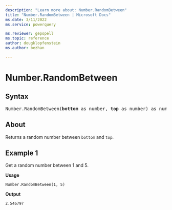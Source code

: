 ```yaml
---
description: "Learn more about: Number.RandomBetween"
title: "Number.RandomBetween | Microsoft Docs"
ms.date: 3/11/2022
ms.service: powerquery

ms.reviewer: gepopell
ms.topic: reference
author: dougklopfenstein
ms.author: bezhan

---
```

# Number.RandomBetween

## Syntax

<pre>
Number.RandomBetween(<b>bottom</b> as number, <b>top</b> as number) as number
</pre>
  
## About

Returns a random number between `bottom` and `top`.

## Example 1

Get a random number between 1 and 5.

**Usage**

```powerquery-m
Number.RandomBetween(1, 5)
```

**Output**

`2.546797`

